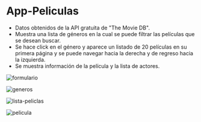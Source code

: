 # App-Peliculas
- Datos obtenidos de la API gratuita de "The Movie DB".
- Muestra una lista de géneros en la cual se puede filtrar las películas que se desean buscar.
- Se hace click en el género y aparece un listado de 20 películas en su primera página y se puede navegar hacia la derecha y de regreso hacia la izquierda.
- Se muestra información de la película y la lista de actores.

![formulario](https://user-images.githubusercontent.com/79015284/177651598-102f512f-7f7b-4abe-a36b-f7c0796e3c28.png)

![generos](https://user-images.githubusercontent.com/79015284/177651650-19a6e33c-cac0-4f76-aa7a-aced201adf05.png)

![lista-peliclas](https://user-images.githubusercontent.com/79015284/177651682-84da2d64-3fe2-4258-bedc-eca1f70ce494.png)

![pelicula](https://user-images.githubusercontent.com/79015284/177651771-d72a5743-c6ff-4f9d-b157-a773a092d2a0.png)

